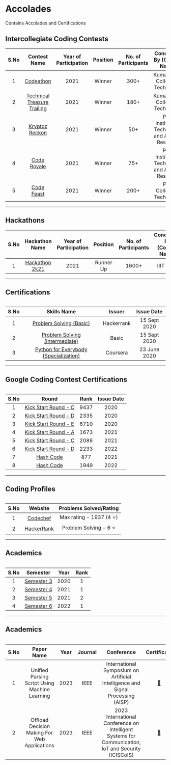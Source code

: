 # Accolades

Contains Accolades and Certifications

## Intercollegiate Coding Contests
<table>
  <thead>
    <th>S.No</th>
    <th>Contest Name</th>
    <th>Year of Participation</th>
    <th>Position</th>
    <th>No. of Participants</th>
    <th>Conducted By (College Name)</th>
  </thead>
  <tbody align="center">
    <tr>
      <td>1</td>
      <td><a href="https://github.com/BarathKumarBK-15/Accolades/blob/main/KCT%20Yugam/Codeathon%202021.pdf">Codeathon</a></td>
      <td>2021</td>
      <td>Winner</td>
      <td>300+</td>
      <td>Kumaraguru College of Technology</td>
    </tr>
    <tr>
      <td>2</td>
      <td><a href="https://github.com/BarathKumarBK-15/Accolades/blob/main/KCT%20Yugam/Technical%20Treasure%20Trailing%202021.pdf">Technical Treasure Trailing</a></td>
      <td>2021</td>
      <td>Winner</td>
      <td>180+</td>
      <td>Kumaraguru College of Technology</td>
    </tr>
    <tr>
      <td>3</td>
      <td><a href="https://github.com/BarathKumarBK-15/Accolades/blob/main/PSG%20iTech%20Yuktaha/Kryptoz%20Reckon%202021.pdf">Kryptoz Reckon</a></td>
      <td>2021</td>
      <td>Winner</td>
      <td>50+</td>
      <td>PSG Institute of Technology and Applied Research</td>
    </tr>
    <tr>
      <td>4</td>
      <td><a href="https://github.com/BarathKumarBK-15/Accolades/blob/main/PSG%20iTech%20Yuktaha/Code%20Royale%202021.pdf">Code Royale</a></td>
      <td>2021</td>
      <td>Winner</td>
      <td>75+</td>
      <td>PSG Institute of Technology and Applied Research</td>
    </tr>
    <tr>
      <td>5</td>
      <td><a href="https://github.com/BarathKumarBK-15/Accolades/blob/main/PSG%20Tech%20Kriya/Codefeast%202021.jpg">Code Feast</a></td>
      <td>2021</td>
      <td>Winner</td>
      <td>200+</td>
      <td>PSG College of Technology</td>
    </tr>
  </tbody>
</table>

---

## Hackathons
<table>
  <thead>
    <th>S.No</th>
    <th>Hackathon Name</th>
    <th>Year of Participation</th>
    <th>Position</th>
    <th>No. of Participants</th>
    <th>Conducted By (College Name)</th>
  </thead>
  <tbody align="center">
     <tr>
      <td>1</td>
      <td><a href="https://github.com/BarathKumarBK-15/Accolades/blob/main/HACK%202K21%20IIIT/Certificate_Barath_Kumar_G_Second_Place_Front_End_Development.pdf">Hackathon 2k21</a></td>
      <td>2021</td>
      <td>Runner Up</td>
      <td>1600+</td>
      <td>IIIT Pune</td>
    </tr>
  </tbody>
<table>
  
---
  
## Certifications
<table>
  <thead>
    <th>S.No</th>
    <th>Skills Name</th>
    <th>Issuer</th>
    <th>Issue Date</th>
  </thead>
  <tbody align="center">
    <tr>
      <td>1</td>
      <td><a href="https://www.hackerrank.com/certificates/e70088ada2c4">Problem Solving (Basic)</a></td>
      <td>Hackerrank</td>
      <td>15 Sept 2020</td>
    </tr>
     <tr>
      <td>2</td>
      <td><a href="https://www.hackerrank.com/certificates/d0ed1c2ed612">Problem Solving (Intermediate)</a></td>
      <td>Basic</td>
      <td>15 Sept 2020</td>
    </tr>
    <tr>
      <td>3</td>
      <td><a href="https://www.coursera.org/account/accomplishments/specialization/certificate/2V44K3JHT2YZ">Python for Everybody (Specialization)</a></td>
      <td>Coursera</td>
      <td>23 June 2020</td>
    </tr>
  </tbody>
<table>
  
---
  
## Google Coding Contest Certifications
  
<table>
  <thead>
    <th>S.No</th>
    <th>Round</th>
    <th>Rank</th>
    <th>Issue Date</th>
  </thead>
  <tbody align="center">
    <tr>
      <td>1</td>
      <td><a href="https://github.com/BarathKumarBK-15/Accolades/blob/main/Google%20KS/Google%20KS%202020.pdf">Kick Start Round - C</a></td>
      <td>9437</td>
      <td>2020</td>
    </tr>
     <tr>
      <td>2</td>
      <td><a href="https://github.com/BarathKumarBK-15/Accolades/blob/main/Google%20KS/Google%20KS%202020.pdf">Kick Start Round - D</a></td>
      <td>2335</td>
       <td>2020</td>
    </tr>
    <tr>
      <td>3</td>
      <td><a href="https://github.com/BarathKumarBK-15/Accolades/blob/main/Google%20KS/Google%20KS%202020.pdf">Kick Start Round - E</a></td>
      <td>6710</td>
      <td>2020</td>
    </tr>
    <tr>
      <td>4</td>
      <td><a href="https://github.com/BarathKumarBK-15/Accolades/blob/main/Google%20KS/Google%20KS%202021.pdf">Kick Start Round - A</a></td>
      <td>1673</td>
      <td>2021</td>
    </tr>
     <tr>
      <td>5</td>
      <td><a href="https://github.com/BarathKumarBK-15/Accolades/blob/main/Google%20KS/Google%20KS%202021.pdf">Kick Start Round - C</a></td>
      <td>2088</td>
       <td>2021</td>
    </tr>
    <tr>
      <td>6</td>
      <td><a href="https://github.com/BarathKumarBK-15/Accolades/blob/main/Google%20KS/Google%20KS%202022.pdf">Kick Start Round - D</a></td>
      <td>2233</td>
      <td>2022</td>
    </tr>
    <tr>
      <td>7</td>
      <td><a href="https://github.com/BarathKumarBK-15/Accolades/blob/main/Google%20KS/Google%20HC%202021.pdf">Hash Code</a></td>
      <td>877</td>
      <td>2021</td>
    </tr>
    <tr>
      <td>8</td>
      <td><a href="https://github.com/BarathKumarBK-15/Accolades/blob/main/Google%20KS/Google%20HC%202022.pdf">Hash Code</a></td>
      <td>1949</td>
      <td>2022</td>
    </tr>
  </tbody>
<table>
  
---
  
## Coding Profiles
<table>
  <thead>
    <th>S.No</th>
    <th>Website</th>
    <th>Problems Solved/Rating</th>
  </thead>
  <tbody align="center">
    <tr>
      <td>1</td>
      <td><a href="https://www.codechef.com/users/barathkumar15">Codechef</a></td>
      <td>Max rating - 1937 (4 ⭐) </td>
    </tr>
    <tr>
      <td>2</td>
      <td><a href="https://www.hackerrank.com/barathganeshkum1">HackerRank</a></td>
      <td>Problem Solving - 6 ⭐</td>
    </tr>
  </tbody>
<table>

---
  
## Academics
<table>
  <thead>
    <th>S.No</th>
    <th>Semester</th>
    <th>Year</th>
    <th>Rank</th>
  </thead>
  <tbody align="center">
    <tr>
      <td>1</td>
      <td><a href="https://github.com/BarathKumarBK-15/Accolades/blob/main/CSEA/BARATH_KUMAR_3_1.jpg">Semester 3</a></td>
      <td>2020</td>
      <td>1</td>
    </tr>
    <tr>
      <td>2</td>
      <td><a href="https://github.com/BarathKumarBK-15/Accolades/blob/main/CSEA/BARATH_KUMAR_4_1.jpg">Semester 4</a></td>
      <td>2021</td>
      <td>1</td>
    </tr>
    <tr>
      <td>3</td>
      <td><a href="https://github.com/BarathKumarBK-15/Accolades/blob/main/CSEA/BARATH_KUMAR_3_1.jpg">Semester 5</a></td>
      <td>2021</td>
      <td>2</td>
    </tr>
    <tr>
      <td>4</td>
      <td><a href="https://github.com/BarathKumarBK-15/Accolades/blob/main/CSEA/BARATH_KUMAR_4_1.jpg">Semester 6</a></td>
      <td>2022</td>
      <td>1</td>
    </tr>
  </tbody>
<table>

---
  
## Academics
<table>
  <thead>
    <th>S.No</th>
    <th>Paper Name</th>
    <th>Year</th>
    <th>Journal</th>
    <th>Conference</th>
    <th>Certificate</th>
    <th>Paper Link</th>
  </thead>
  <tbody align="center">
    <tr>
      <td>1</td>
      <td>Unified Parsing Script Using Machine Learning</td>
      <td>2023</td>
      <td>IEEE</td>
      <td>International Symposium on Artificial Intelligence and Signal Processing (AISP)</td>
      <td><a href="https://github.com/BarathKumarBK-15/Accolades/blob/main/Publications/Unified%20Parsing%20Script%20using%20Machine%20Learning.pdf">🔗</a></td>
      <td><a href="https://ieeexplore.ieee.org/document/10134967">🔗</a></td>
    </tr>
    <tr>
      <td>2</td>
      <td>Offload Decision Making For Web Applications</td>
      <td>2023</td>
      <td>IEEE</td>
      <td>2023 International Conference on Intelligent Systems for Communication, IoT and Security (ICISCoIS)</td>
      <td><a href="https://github.com/BarathKumarBK-15/Accolades/blob/main/Publications/Unified%20Parsing%20Script%20using%20Machine%20Learning.pdf">🔗</a></td>
      <td><a href="https://ieeexplore.ieee.org/document/10100419">🔗</a></td>
    </tr>
  </tbody>
<table>

